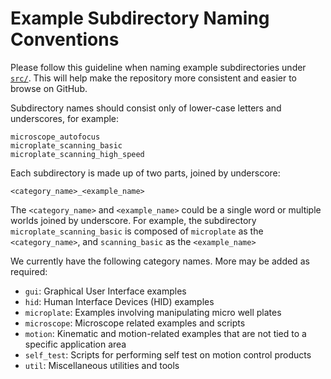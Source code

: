 # Example Subdirectory Naming Conventions
Please follow this guideline when naming example subdirectories under [`src/`](../src/).
This will help make the repository more consistent and easier to browse on GitHub.

Subdirectory names should consist only of lower-case letters and underscores, for example:

    microscope_autofocus
    microplate_scanning_basic
    microplate_scanning_high_speed

Each subdirectory is made up of two parts, joined by underscore:

    <category_name>_<example_name>

The `<category_name>` and `<example_name>` could be a single word or multiple worlds joined by underscore.
For example, the subdirectory `microplate_scanning_basic`
is composed of `microplate` as the `<category_name>`, and `scanning_basic` as the `<example_name>`

We currently have the following category names. More may be added as required:

- `gui`: Graphical User Interface examples
- `hid`: Human Interface Devices (HID) examples
- `microplate`: Examples involving manipulating micro well plates
- `microscope`: Microscope related examples and scripts
- `motion`: Kinematic and motion-related examples that are not tied to a specific application area
- `self_test`: Scripts for performing self test on motion control products
- `util`: Miscellaneous utilities and tools
